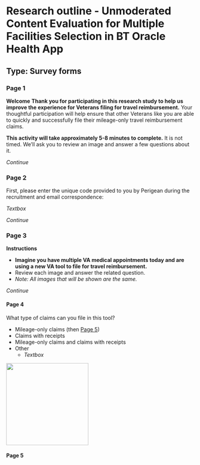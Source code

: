 # Research outline - Unmoderated Content Evaluation for Multiple Facilities Selection in BT Oracle Health App

## Type: Survey forms 

### Page 1 

**Welcome**
**Thank you for participating in this research study to help us improve the experience for Veterans filing for travel reimbursement.** Your thoughtful participation will help ensure that other Veterans like you are able to quickly and successfully file their mileage-only travel reimbursement claims.

**This activity will take approximately 5-8 minutes to complete.** It is not timed. We’ll ask you to review an image and answer a few questions about it.

_Continue_

### Page 2

First, please enter the unique code provided to you by Perigean during the recruitment and email correspondence:

_Textbox_

_Continue_

### Page 3 

**Instructions**
- **Imagine you have multiple VA medical appointments today and are using a new VA tool to file for travel reimbursement.**
- Review each image and answer the related question.
- _Note: All images that will be shown are the same._

_Continue_

#### Page 4

What type of claims can you file in this tool?
- Mileage-only claims (then [Page 5](#page-5))
- Claims with receipts
- Mileage-only claims and claims with receipts
- Other
    - _Textbox_
 
 <img width="220" alt="" src="https://github.com/department-of-veterans-affairs/va.gov-team/assets/101129355/6906e41b-b9ac-4ce9-a586-84e72d91bbec">

 #### Page 5

 

